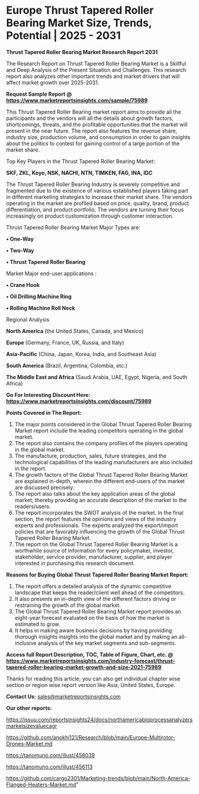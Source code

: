 # Europe Thrust Tapered Roller Bearing Market Size, Trends, Potential | 2025 - 2031

<strong>Thrust Tapered Roller Bearing Market Research Report 2031</strong>

The Research Report on Thrust Tapered Roller Bearing Market is a Skillful and Deep Analysis of the Present Situation and Challenges. This research report also analyzes other important trends and market drivers that will affect market growth over 2025-2031.

<strong>Request Sample Report @ <a href=https://www.marketreportsinsights.com/sample/75989>https://www.marketreportsinsights.com/sample/75989</a></strong>

This Thrust Tapered Roller Bearing market report aims to provide all the participants and the vendors will all the details about growth factors, shortcomings, threats, and the profitable opportunities that the market will present in the near future. The report also features the revenue share, industry size, production volume, and consumption in order to gain insights about the politics to contest for gaining control of a large portion of the market share.

Top Key Players in the Thrust Tapered Roller Bearing Market:

<strong>SKF, ZKL, Koyo, NSK, NACHI, NTN, TIMKEN, FAG, INA, IDC</strong>

The Thrust Tapered Roller Bearing Industry is severely competitive and fragmented due to the existence of various established players taking part in different marketing strategies to increase their market share. The vendors operating in the market are profiled based on price, quality, brand, product differentiation, and product portfolio. The vendors are turning their focus increasingly on product customization through customer interaction.

Thrust Tapered Roller Bearing Market Major Types are:

<strong>• One-Way

• Two-Way

• Thrust Tapered Roller Bearing</strong>

Market Major end-user applications :

<strong>• Crane Hook

• Oil Drilling Machine Ring

• Rolling Machine Roll Neck</strong>

Regional Analysis

</u><strong><b>North America</b></strong> (the United States, Canada, and Mexico)

<strong><b>Europe </b></strong>(Germany, France, UK, Russia, and Italy)

<strong><b>Asia-Pacific</b></strong> (China, Japan, Korea, India, and Southeast Asia)

<strong><b>South America</b></strong> (Brazil, Argentina, Colombia, etc.)

<strong><b>The Middle East and Africa</b></strong> (Saudi Arabia, UAE, Egypt, Nigeria, and South Africa)

<strong>Go For Interesting Discount Here: <a href=https://www.marketreportsinsights.com/discount/75989>https://www.marketreportsinsights.com/discount/75989</a></strong>

<strong>Points Covered in The Report:</strong>
<ol>
  <li>The major points considered in the Global Thrust Tapered Roller Bearing Market report include the leading competitors operating in the global market.</li>
  <li>The report also contains the company profiles of the players operating in the global market.</li>
  <li>The manufacture, production, sales, future strategies, and the technological capabilities of the leading manufacturers are also included in the report.</li>
  <li>The growth factors of the Global Thrust Tapered Roller Bearing Market are explained in-depth, wherein the different end-users of the market are discussed precisely.</li>
  <li>The report also talks about the key application areas of the global market, thereby providing an accurate description of the market to the readers/users.</li>
  <li>The report incorporates the SWOT analysis of the market. In the final section, the report features the opinions and views of the industry experts and professionals. The experts analyzed the export/import policies that are favorably influencing the growth of the Global Thrust Tapered Roller Bearing Market.</li>
  <li>The report on the Global Thrust Tapered Roller Bearing Market is a worthwhile source of information for every policymaker, investor, stakeholder, service provider, manufacturer, supplier, and player interested in purchasing this research document.</li>
</ol>
<strong>Reasons for Buying Global Thrust Tapered Roller Bearing Market Report:</strong>

<ol>
  <li>The report offers a detailed analysis of the dynamic competitive landscape that keeps the reader/client well ahead of the competitors.</li>
  <li>It also presents an in-depth view of the different factors driving or restraining the growth of the global market.</li>
  <li>The Global Thrust Tapered Roller Bearing Market report provides an eight-year forecast evaluated on the basis of how the market is estimated to grow.</li>
  <li>It helps in making aware business decisions by having providing thorough insights insights into the global market and by making an all-inclusive analysis of the key market segments and sub-segments.</li>
</ol>
<strong>Access full Report Description, TOC, Table of Figure, Chart, etc. @ <a href=https://www.marketreportsinsights.com/industry-forecast/thrust-tapered-roller-bearing-market-growth-and-size-2021-75989>https://www.marketreportsinsights.com/industry-forecast/thrust-tapered-roller-bearing-market-growth-and-size-2021-75989</a></strong>


Thanks for reading this article; you can also get individual chapter wise section or region wise report version like Asia, United States, Europe.

<strong>Contact Us:</strong>
sales@marketreportsinsights.com

<strong>Our other reports:</strong>

<a href=https://issuu.com/reportsinsights24/docs/northamericabioprocessanalyzersmarketsizevaluecagr>https://issuu.com/reportsinsights24/docs/northamericabioprocessanalyzersmarketsizevaluecagr</a>

<a href=https://github.com/anokhi121/Research/blob/main/Europe-Multirotor-Drones-Market.md>https://github.com/anokhi121/Research/blob/main/Europe-Multirotor-Drones-Market.md</a>

<a href=https://tanomuno.com/illust/458039>https://tanomuno.com/illust/458039</a>

<a href=https://tanomuno.com/illust/456113>https://tanomuno.com/illust/456113</a>

<a href=https://github.com/cargo2301/Marketing-trends/blob/main/North-America-Flanged-Heaters-Market.md>https://github.com/cargo2301/Marketing-trends/blob/main/North-America-Flanged-Heaters-Market.md</a>"
